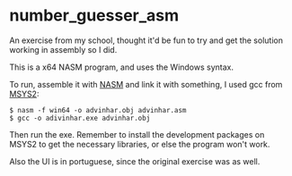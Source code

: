 # number_guesser_asm
An exercise from my school, thought it'd be fun to try and get the solution working in assembly so I did.

This is a x64 NASM program, and uses the Windows syntax.

To run, assemble it with [NASM](https://www.nasm.us/) and link it with something, I used gcc from [MSYS2](https://www.msys2.org/):

    $ nasm -f win64 -o advinhar.obj advinhar.asm
    $ gcc -o adivinhar.exe advinhar.obj

Then run the exe. Remember to install the development packages on MSYS2 to get the necessary libraries, or else the program won't work.

Also the UI is in portuguese, since the original exercise was as well.
